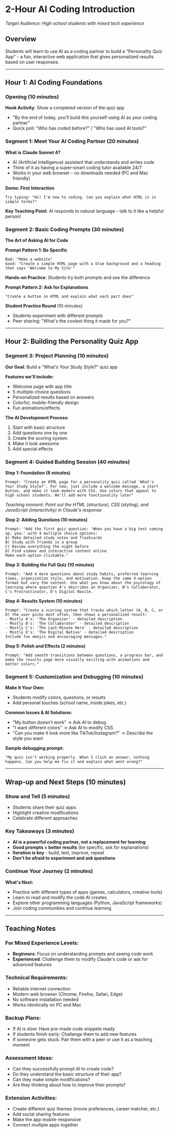 # 2-Hour AI Coding Introduction
*Target Audience: High school students with mixed tech experience*

## Overview
Students will learn to use AI as a coding partner to build a "Personality Quiz App" - a fun, interactive web application that gives personalized results based on user responses.

---

## Hour 1: AI Coding Foundations

### Opening (10 minutes)
**Hook Activity**: Show a completed version of the quiz app
- "By the end of today, you'll build this yourself using AI as your coding partner"
- Quick poll: "Who has coded before?" / "Who has used AI tools?"

### Segment 1: Meet Your AI Coding Partner (20 minutes)

**What is Claude Sonnet 4?**
- AI (Artificial Intelligence) assistant that understands and writes code
- Think of it as having a super-smart coding tutor available 24/7
- Works in your web browser - no downloads needed (PC and Mac friendly)



**Demo: First Interaction**
```
Try typing: "Hi! I'm new to coding. Can you explain what HTML is in simple terms?"
```

**Key Teaching Point**: AI responds to natural language - talk to it like a helpful person!

### Segment 2: Basic Coding Prompts (30 minutes)

**The Art of Asking AI for Code**

**Prompt Pattern 1: Be Specific**
```
Bad: "Make a website"
Good: "Create a simple HTML page with a blue background and a heading that says 'Welcome to My Site'"
```

**Hands-on Practice**: Students try both prompts and see the difference

**Prompt Pattern 2: Ask for Explanations**
```
"Create a button in HTML and explain what each part does"
```


**Student Practice Round** (10 minutes)
- Students experiment with different prompts
- Peer sharing: "What's the coolest thing it made for you?"

---

## Hour 2: Building the Personality Quiz App

### Segment 3: Project Planning (10 minutes)

**Our Goal**: Build a "What's Your Study Style?" quiz app

**Features we'll include:**
- Welcome page with app title
- 5 multiple-choice questions
- Personalized results based on answers
- Colorful, mobile-friendly design
- Fun animations/effects

**The AI Development Process:**
1. Start with basic structure
2. Add questions one by one
3. Create the scoring system
4. Make it look awesome
5. Add special effects

### Segment 4: Guided Building Session (40 minutes)

**Step 1: Foundation (8 minutes)**
```
Prompt: "Create an HTML page for a personality quiz called 'What's Your Study Style?'. For now, just include a welcome message, a start button, and make it look modern with CSS. Use colors that appeal to high school students. We'll add more functionality later"
```

*Teaching moment: Point out the HTML (structure), CSS (styling), and JavaScript (interactivity) in Claude's response*

**Step 2: Adding Questions (10 minutes)**
```
Prompt: "Add the first quiz question: 'When you have a big test coming up, you:' with 4 multiple choice options:
A) Make detailed study notes and flashcards
B) Study with friends in a group
C) Review everything the night before
D) Find videos and interactive content online
Make each option clickable."
```

**Step 3: Building the Full Quiz (10 minutes)**
```
Prompt: "Add 4 more questions about study habits, preferred learning times, organization style, and motivation. Keep the same 4-option format but vary the content. Use what you know about the psycology of learning where question A's describes an Organizer, B's Collaborator, C's Procrastinator, D's Digital Navite. 
```

**Step 4: Results System (10 minutes)**
```
Prompt: "Create a scoring system that tracks which letter (A, B, C, or D) the user picks most often, then shows a personalized result:
- Mostly A's: 'The Organizer' - detailed description
- Mostly B's: 'The Collaborator' - detailed description  
- Mostly C's: 'The Last-Minute Hero' - detailed description
- Mostly D's: 'The Digital Native' - detailed description
Include fun emojis and encouraging messages."
```

**Step 5: Polish and Effects (2 minutes)**
```
Prompt: "Add smooth transitions between questions, a progress bar, and make the results page more visually exciting with animations and better colors."
```

### Segment 5: Customization and Debugging (10 minutes)

**Make It Your Own:**
- Students modify colors, questions, or results
- Add personal touches (school name, inside jokes, etc.)

**Common Issues & AI Solutions:**
- "My button doesn't work" → Ask AI to debug
- "I want different colors" → Ask AI to modify CSS
- "Can you make it look more like TikTok/Instagram?" → Describe the style you want

**Sample debugging prompt:**
```
"My quiz isn't working properly. When I click an answer, nothing happens. Can you help me fix it and explain what went wrong?"
```

---

## Wrap-up and Next Steps (10 minutes)

### Show and Tell (5 minutes)
- Students share their quiz apps
- Highlight creative modifications
- Celebrate different approaches

### Key Takeaways (3 minutes)
- **AI is a powerful coding partner, not a replacement for learning**
- **Good prompts = better results** (be specific, ask for explanations)
- **Iteration is key** - build, test, improve, repeat
- **Don't be afraid to experiment and ask questions**

### Continue Your Journey (2 minutes)
**What's Next:**
- Practice with different types of apps (games, calculators, creative tools)
- Learn to read and modify the code AI creates
- Explore other programming languages (Python, JavaScript frameworks)
- Join coding communities and continue learning

---

## Teaching Notes

### For Mixed Experience Levels:
- **Beginners**: Focus on understanding prompts and seeing code work
- **Experienced**: Challenge them to modify Claude's code or ask for advanced features

### Technical Requirements:
- Reliable internet connection
- Modern web browser (Chrome, Firefox, Safari, Edge)
- No software installation needed
- Works identically on PC and Mac

### Backup Plans:
- If AI is slow: Have pre-made code snippets ready
- If students finish early: Challenge them to add new features
- If someone gets stuck: Pair them with a peer or use it as a teaching moment

### Assessment Ideas:
- Can they successfully prompt AI to create code?
- Do they understand the basic structure of their app?
- Can they make simple modifications?
- Are they thinking about how to improve their prompts?

### Extension Activities:
- Create different quiz themes (movie preferences, career matcher, etc.)
- Add social sharing features
- Make the app mobile-responsive
- Connect multiple apps together